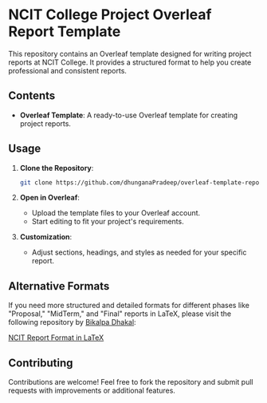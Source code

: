 # NCIT College Project Overleaf Report Template

This repository contains an Overleaf template designed for writing project reports at NCIT College. It provides a structured format to help you create professional and consistent reports.

## Contents

- **Overleaf Template**: A ready-to-use Overleaf template for creating project reports.

## Usage

1. **Clone the Repository**:
   ```bash
   git clone https://github.com/dhunganaPradeep/overleaf-template-report-ncit.git
   ```
2. **Open in Overleaf**:
   - Upload the template files to your Overleaf account.
   - Start editing to fit your project's requirements.

3. **Customization**:
   - Adjust sections, headings, and styles as needed for your specific report.

## Alternative Formats

If you need more structured and detailed formats for different phases like \"Proposal,\" \"MidTerm,\" and \"Final\" reports in LaTeX, please visit the following repository by [Bikalpa Dhakal](https://github.com/theoctober19th):

[NCIT Report Format in LaTeX](https://github.com/theoctober19th/ncit-report-format-latex)

## Contributing

Contributions are welcome! Feel free to fork the repository and submit pull requests with improvements or additional features.

